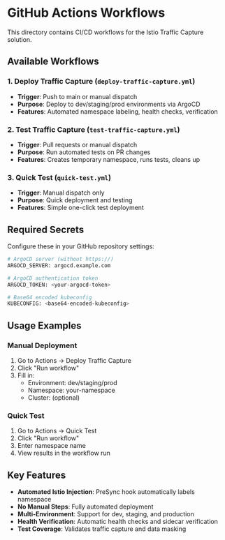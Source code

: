 # GitHub Actions Workflows

This directory contains CI/CD workflows for the Istio Traffic Capture solution.

## Available Workflows

### 1. Deploy Traffic Capture (`deploy-traffic-capture.yml`)
- **Trigger**: Push to main or manual dispatch
- **Purpose**: Deploy to dev/staging/prod environments via ArgoCD
- **Features**: Automated namespace labeling, health checks, verification

### 2. Test Traffic Capture (`test-traffic-capture.yml`)
- **Trigger**: Pull requests or manual dispatch
- **Purpose**: Run automated tests on PR changes
- **Features**: Creates temporary namespace, runs tests, cleans up

### 3. Quick Test (`quick-test.yml`)
- **Trigger**: Manual dispatch only
- **Purpose**: Quick deployment and testing
- **Features**: Simple one-click test deployment

## Required Secrets

Configure these in your GitHub repository settings:

```bash
# ArgoCD server (without https://)
ARGOCD_SERVER: argocd.example.com

# ArgoCD authentication token
ARGOCD_TOKEN: <your-argocd-token>

# Base64 encoded kubeconfig
KUBECONFIG: <base64-encoded-kubeconfig>
```

## Usage Examples

### Manual Deployment
1. Go to Actions → Deploy Traffic Capture
2. Click "Run workflow"
3. Fill in:
   - Environment: dev/staging/prod
   - Namespace: your-namespace
   - Cluster: (optional)

### Quick Test
1. Go to Actions → Quick Test
2. Click "Run workflow"
3. Enter namespace name
4. View results in the workflow run

## Key Features

- **Automated Istio Injection**: PreSync hook automatically labels namespace
- **No Manual Steps**: Fully automated deployment
- **Multi-Environment**: Support for dev, staging, and production
- **Health Verification**: Automatic health checks and sidecar verification
- **Test Coverage**: Validates traffic capture and data masking